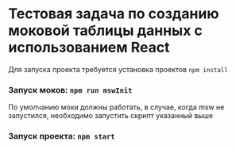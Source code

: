 # Тестовая задача по созданию моковой таблицы данных с использованием React

Для запуска проекта требуется установка проектов `npm install`

### Запуск моков: `npm run mswInit`
По умолчанию моки должны работать, в случае, когда msw не запустился, необходимо запустить скрипт указанный выше

### Запуск проекта: `npm start`
